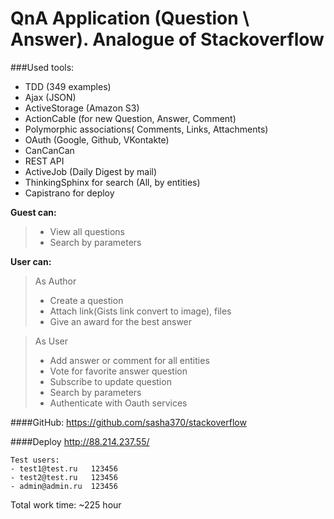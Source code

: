 QnA Application (Question \ Answer). Analogue of Stackoverflow
=

###Used tools:
- TDD (349 examples)
- Ajax (JSON)
- ActiveStorage (Amazon S3)
- ActionCable (for new Question, Answer, Comment)
- Polymorphic associations( Comments, Links, Attachments)
- OAuth (Google, Github, VKontakte)
- CanCanCan
- REST API
- ActiveJob (Daily Digest by mail)
- ThinkingSphinx for search (All, by entities)
- Capistrano for deploy

__Guest can:__
> - View all questions
> - Search by parameters 

__User can:__
> As Author
> - Create a question 
> - Attach link(Gists link convert to image), files
> - Give an award for the best answer

> As User
> - Add answer or comment for all entities
> - Vote for favorite answer question
> - Subscribe to update question
> - Search by parameters 
> - Authenticate with Oauth services

####GitHub:
https://github.com/sasha370/stackoverflow

####Deploy
http://88.214.237.55/


```
Test users:
- test1@test.ru   123456
- test2@test.ru   123456
- admin@admin.ru  123456
```

Total work time: ~225 hour
